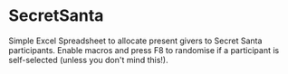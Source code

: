 # SecretSanta
Simple Excel Spreadsheet to allocate present givers to Secret Santa participants.
Enable macros and press F8 to randomise if a participant is self-selected (unless you don't mind this!).
